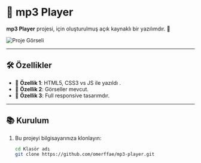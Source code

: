 # 📌 mp3 Player

**mp3 Player** projesi, için oluşturulmuş açık kaynaklı bir yazılımdır. 🚀  

![Proje Görseli](mp3-player-gif.gif)  

---

## 🛠️ Özellikler

- 🔹 **Özellik 1**: HTML5, CSS3 vs JS ile yazıldı .  
- 🔹 **Özellik 2**: Görseller mevcut.  
- 🔹 **Özellik 3**: Full responsive tasarımdır.  

---

## 📚 Kurulum

1. Bu projeyi bilgisayarınıza klonlayın:  
   ```bash
   cd Klasör adı
   git clone https://github.com/omerffae/mp3-player.git
